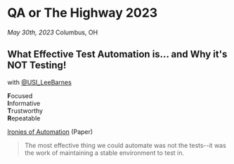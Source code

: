 # QA or The Highway 2023

*May 30th, 2023*
Columbus, OH

## What Effective Test Automation is... and Why it's NOT Testing!

with [@USI_LeeBarnes](https://twitter.com/USI_LeeBarnes)

**F**ocused  
**I**nformative  
**T**rustworthy  
**R**epeatable  

[Ironies of Automation](https://web.archive.org/web/20200717054958if_/https://www.ise.ncsu.edu/wp-content/uploads/2017/02/Bainbridge_1983_Automatica.pdf) (Paper)

> The most effective thing we could automate was not the tests--it was the work of maintaining a stable environment to test in.

